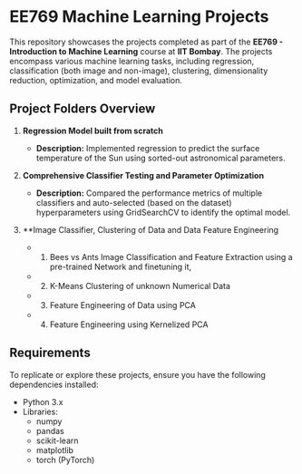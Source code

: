 # EE769 Machine Learning Projects

This repository showcases the projects completed as part of the **EE769 - Introduction to Machine Learning** course at **IIT Bombay**. The projects encompass various machine learning tasks, including regression, classification (both image and non-image), clustering, dimensionality reduction, optimization, and model evaluation.

## Project Folders Overview

1. **Regression Model built from scratch**
   - **Description:** Implemented regression to predict the surface temperature of the Sun using sorted-out astronomical parameters.

2. **Comprehensive Classifier Testing and Parameter Optimization**
   - **Description:** Compared the performance metrics of multiple classifiers and auto-selected (based on the dataset) hyperparameters using GridSearchCV to identify the optimal model.

3. **Image Classifier, Clustering of Data and Data Feature Engineering
   - 1. Bees vs Ants Image Classification and Feature Extraction using a pre-trained Network and finetuning it,
   - 2. K-Means Clustering of unknown Numerical Data
   - 3. Feature Engineering of Data using PCA
   - 4. Feature Engineering using Kernelized PCA

## Requirements

To replicate or explore these projects, ensure you have the following dependencies installed:

- Python 3.x
- Libraries:
  - numpy
  - pandas
  - scikit-learn
  - matplotlib
  - torch (PyTorch)
